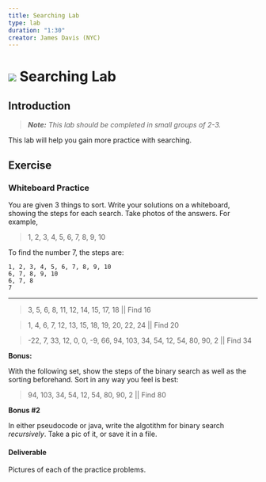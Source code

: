 ```yaml
---
title: Searching Lab
type: lab
duration: "1:30"
creator: James Davis (NYC)
---
```


# ![](https://ga-dash.s3.amazonaws.com/production/assets/logo-9f88ae6c9c3871690e33280fcf557f33.png) Searching Lab

## Introduction

> ***Note:*** _This lab should be completed in small groups of 2-3._

This lab will help you gain more practice with searching.

## Exercise

### Whiteboard Practice
You are given 3 things to sort. Write your solutions on a whiteboard, showing the steps for each search. Take photos of the answers. For example,

> 1, 2, 3, 4, 5, 6, 7, 8, 9, 10

To find the number 7, the steps are:

```
1, 2, 3, 4, 5, 6, 7, 8, 9, 10
6, 7, 8, 9, 10
6, 7, 8
7
```

---

> 3, 5, 6, 8, 11, 12, 14, 15, 17, 18 || Find 16

> 1, 4, 6, 7, 12, 13, 15, 18, 19, 20, 22, 24 || Find 20

> -22, 7, 33, 12, 0, 0, -9, 66, 94, 103, 34, 54, 12, 54, 80, 90, 2 || Find 34

**Bonus:**

With the following set, show the steps of the binary search as well as the sorting beforehand. Sort in any way you feel is best:

> 94, 103, 34, 54, 12, 54, 80, 90, 2 || Find 80

**Bonus #2**

In either pseudocode or java, write the algotithm for binary search *recursively*. Take a pic of it, or save it in a file.

#### Deliverable

Pictures of each of the practice problems.
